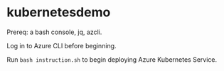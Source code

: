# kubernetesdemo

Prereq: a bash console, jq, azcli.

Log in to Azure CLI before beginning.

Run `bash instruction.sh` to begin deploying Azure Kubernetes Service.
